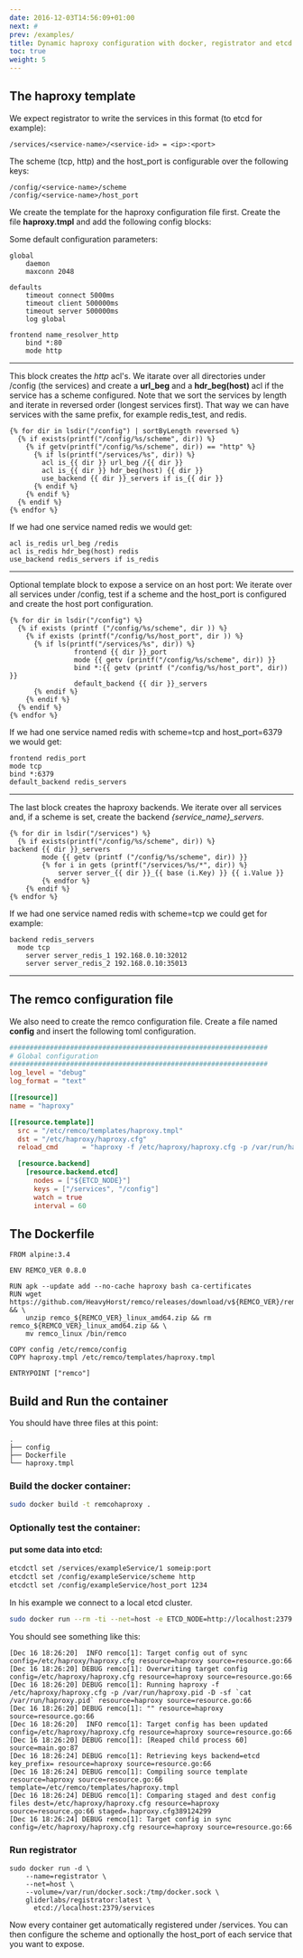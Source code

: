 ```yaml
---
date: 2016-12-03T14:56:09+01:00
next: #
prev: /examples/
title: Dynamic haproxy configuration with docker, registrator and etcd
toc: true
weight: 5
---
```


## The haproxy template

We expect registrator to write the services in this format (to etcd for example): 

    /services/<service-name>/<service-id> = <ip>:<port>

The scheme (tcp, http) and the host_port is configurable over the following keys:

    /config/<service-name>/scheme
    /config/<service-name>/host_port

We create the template for the haproxy configuration file first.
Create the file **haproxy.tmpl** and add the following config blocks:

Some default configuration parameters:
```
global
    daemon
    maxconn 2048

defaults
    timeout connect 5000ms
    timeout client 500000ms
    timeout server 500000ms
    log global

frontend name_resolver_http
    bind *:80
    mode http
```


<hr>

This block creates the *http* acl's.
We itarate over all directories under /config  (the services) and create a **url_beg** and a **hdr_beg(host)** acl if the service has a scheme configured. 
Note that we sort the services by length and iterate in reversed order (longest services first). That way we can have services with the same prefix, for example redis_test, and redis.

```
{% for dir in lsdir("/config") | sortByLength reversed %}
  {% if exists(printf("/config/%s/scheme", dir)) %}
    {% if getv(printf("/config/%s/scheme", dir)) == "http" %}
      {% if ls(printf("/services/%s", dir)) %}
        acl is_{{ dir }} url_beg /{{ dir }}
        acl is_{{ dir }} hdr_beg(host) {{ dir }}
        use_backend {{ dir }}_servers if is_{{ dir }}
      {% endif %}
    {% endif %}
  {% endif %}
{% endfor %}
```

If we had one service named redis we would get:

```
acl is_redis url_beg /redis 
acl is_redis hdr_beg(host) redis
use_backend redis_servers if is_redis
```

<hr>

Optional template block to expose a service on an host port:
We iterate over all services under /config, test if a scheme and the host_port is configured and create the host port configuration.


```
{% for dir in lsdir("/config") %}
  {% if exists (printf ("/config/%s/scheme", dir )) %}
    {% if exists (printf("/config/%s/host_port", dir )) %}
      {% if ls(printf("/services/%s", dir)) %}
                frontend {{ dir }}_port
                mode {{ getv (printf("/config/%s/scheme", dir)) }}
                bind *:{{ getv (printf ("/config/%s/host_port", dir)) }}
                default_backend {{ dir }}_servers
      {% endif %}
    {% endif %}
  {% endif %}
{% endfor %}
```

If we had one service named redis with scheme=tcp and host_port=6379 we would get:

```
frontend redis_port
mode tcp
bind *:6379 
default_backend redis_servers
```

<hr>

The last block creates the haproxy backends.
We iterate over all services and, if a scheme is set, create the backend *{service_name}_servers*.

```
{% for dir in lsdir("/services") %}
  {% if exists(printf("/config/%s/scheme", dir)) %}
backend {{ dir }}_servers
        mode {{ getv (printf ("/config/%s/scheme", dir)) }}
        {% for i in gets (printf("/services/%s/*", dir)) %}
            server server_{{ dir }}_{{ base (i.Key) }} {{ i.Value }}
        {% endfor %}
    {% endif %}
{% endfor %}
```

If we had one service named redis with scheme=tcp we could get for example:

```
backend redis_servers   
  mode tcp
    server server_redis_1 192.168.0.10:32012
    server server_redis_2 192.168.0.10:35013
```

<hr>

## The remco configuration file

We also need to create the remco configuration file.
Create a file named **config** and insert the following toml configuration.

```toml
################################################################
# Global configuration
################################################################
log_level = "debug"
log_format = "text"

[[resource]]
name = "haproxy"

[[resource.template]]
  src = "/etc/remco/templates/haproxy.tmpl"
  dst = "/etc/haproxy/haproxy.cfg"
  reload_cmd 	  = "haproxy -f /etc/haproxy/haproxy.cfg -p /var/run/haproxy.pid -D -sf `cat /var/run/haproxy.pid`"

  [resource.backend]
    [resource.backend.etcd]
      nodes = ["${ETCD_NODE}"]
      keys = ["/services", "/config"]
      watch = true
      interval = 60
```

## The Dockerfile

```
FROM alpine:3.4

ENV REMCO_VER 0.8.0

RUN apk --update add --no-cache haproxy bash ca-certificates
RUN wget https://github.com/HeavyHorst/remco/releases/download/v${REMCO_VER}/remco_${REMCO_VER}_linux_amd64.zip && \
    unzip remco_${REMCO_VER}_linux_amd64.zip && rm remco_${REMCO_VER}_linux_amd64.zip && \
    mv remco_linux /bin/remco

COPY config /etc/remco/config
COPY haproxy.tmpl /etc/remco/templates/haproxy.tmpl

ENTRYPOINT ["remco"]
```

## Build and Run the container

You should have three files at this point:

```
.
├── config
├── Dockerfile
└── haproxy.tmpl
```

### Build the docker container:

```bash
sudo docker build -t remcohaproxy .
```

### Optionally test the container:

#### put some data into etcd:

```bash
etcdctl set /services/exampleService/1 someip:port
etcdctl set /config/exampleService/scheme http
etcdctl set /config/exampleService/host_port 1234
```


In his example we connect to a local etcd cluster.

```bash
sudo docker run --rm -ti --net=host -e ETCD_NODE=http://localhost:2379 remcohaproxy
```

You should see something like this:

```
[Dec 16 18:26:20]  INFO remco[1]: Target config out of sync config=/etc/haproxy/haproxy.cfg resource=haproxy source=resource.go:66
[Dec 16 18:26:20] DEBUG remco[1]: Overwriting target config config=/etc/haproxy/haproxy.cfg resource=haproxy source=resource.go:66
[Dec 16 18:26:20] DEBUG remco[1]: Running haproxy -f /etc/haproxy/haproxy.cfg -p /var/run/haproxy.pid -D -sf `cat /var/run/haproxy.pid` resource=haproxy source=resource.go:66
[Dec 16 18:26:20] DEBUG remco[1]: "" resource=haproxy source=resource.go:66
[Dec 16 18:26:20]  INFO remco[1]: Target config has been updated config=/etc/haproxy/haproxy.cfg resource=haproxy source=resource.go:66
[Dec 16 18:26:20] DEBUG remco[1]: [Reaped child process 60] source=main.go:87
[Dec 16 18:26:24] DEBUG remco[1]: Retrieving keys backend=etcd key_prefix= resource=haproxy source=resource.go:66
[Dec 16 18:26:24] DEBUG remco[1]: Compiling source template resource=haproxy source=resource.go:66 template=/etc/remco/templates/haproxy.tmpl
[Dec 16 18:26:24] DEBUG remco[1]: Comparing staged and dest config files dest=/etc/haproxy/haproxy.cfg resource=haproxy source=resource.go:66 staged=.haproxy.cfg389124299
[Dec 16 18:26:24] DEBUG remco[1]: Target config in sync config=/etc/haproxy/haproxy.cfg resource=haproxy source=resource.go:66
```

### Run registrator

```
sudo docker run -d \
    --name=registrator \
    --net=host \
    --volume=/var/run/docker.sock:/tmp/docker.sock \
    gliderlabs/registrator:latest \
      etcd://localhost:2379/services
```

Now every container get automatically registered under /services.
You can then configure the scheme and optionally the host_port of each service that you want to expose.
